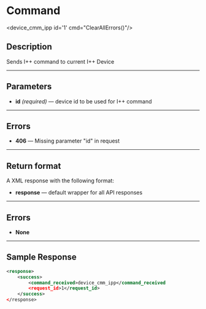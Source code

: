 # Command

  <device_cmm_ipp id='1' cmd="ClearAllErrors()"/>
  
## Description

Sends I++ command to current I++ Device

***

## Parameters
 - **id** _(required)_ — device id to be used for I++ command

***

## Errors
- **406** — Missing parameter "id" in request
 
***

## Return format
A XML response with the following format:

- **response** — default wrapper for all API responses

***

## Errors
- **None**
 
***

## Sample Response
```xml
<response>
	<success>
		<command_received>device_cmm_ipp</command_received
		<request_id>1</request_id>
	</success>
</response>
```
